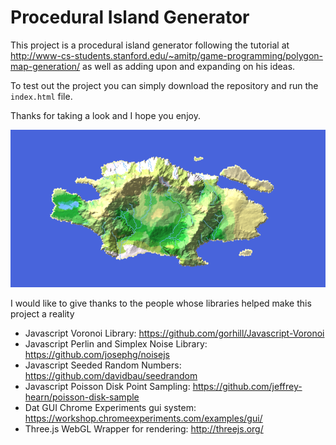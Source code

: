 # Procedural Island Generator

This project is a procedural island generator following the tutorial at
http://www-cs-students.stanford.edu/~amitp/game-programming/polygon-map-generation/
as well as adding upon and expanding on his ideas.

To test out the project you can simply download the repository and run the `index.html` file.

Thanks for taking a look and I hope you enjoy.

![Example Image](/example.png "Sample Image Generated")

I would like to give thanks to the people whose libraries helped make this project a reality
+ Javascript Voronoi Library: https://github.com/gorhill/Javascript-Voronoi
+ Javascript Perlin and Simplex Noise Library: https://github.com/josephg/noisejs
+ Javascript Seeded Random Numbers: https://github.com/davidbau/seedrandom
+ Javascript Poisson Disk Point Sampling: https://github.com/jeffrey-hearn/poisson-disk-sample
+ Dat GUI Chrome Experiments gui system: https://workshop.chromeexperiments.com/examples/gui/
+ Three.js WebGL Wrapper for rendering: http://threejs.org/
